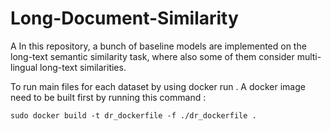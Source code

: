# Long-Document-Similarity

A In this repository, a bunch of baseline models are implemented on the long-text semantic similarity task, where also some of them consider multi-lingual long-text similarities. 

To run main files for each dataset by using docker run . A docker image need to be built first by running this command : 

`sudo docker build -t dr_dockerfile -f ./dr_dockerfile .`

 
